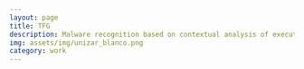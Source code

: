 ```yaml
---
layout: page
title: TFG
description: Malware recognition based on contextual analysis of execution traces
img: assets/img/unizar_blanco.png
category: work
---
```

